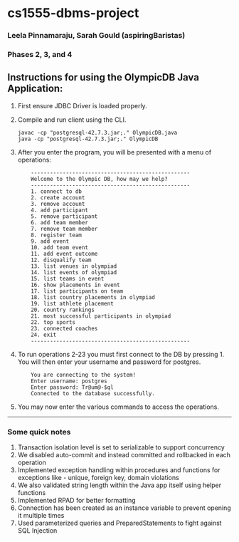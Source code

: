# cs1555-dbms-project
### Leela Pinnamaraju, Sarah Gould (aspiringBaristas)

### Phases 2, 3, and 4

## Instructions for using the OlympicDB Java Application:

1. First ensure JDBC Driver is loaded properly.
2. Compile and run client using the CLI.
    ```
    javac -cp "postgresql-42.7.3.jar;." OlympicDB.java
    java -cp "postgresql-42.7.3.jar;." OlympicDB      
    ```
3. After you enter the program, you will be presented with a menu of operations: 
    ```
        --------------------------------------------------
        Welcome to the Olympic DB, how may we help?
        --------------------------------------------------
        1. connect to db 
        2. create account 
        3. remove account 
        4. add participant 
        5. remove participant 
        6. add team member 
        7. remove team member 
        8. register team
        9. add event
        10. add team event
        11. add event outcome
        12. disqualify team
        13. list venues in olympiad
        14. list events of olympiad
        15. list teams in event
        16. show placements in event
        17. list participants on team
        18. list country placements in olympiad
        19. list athlete placement
        20. country rankings
        21. most successful participants in olympiad
        22. top sports
        23. connected coaches
        24. exit
        --------------------------------------------------
    
    ```
4.  To run operations 2-23 you must first connect to the DB by pressing 1. 
    You will then enter your username and password for postgres.
    ```    
        You are connecting to the system!
        Enter username: postgres
        Enter password: Tr@um@-$ql
        Connected to the database successfully.
    ```

5.  You may now enter the various commands to access the operations.

---
### Some quick notes ###
1. Transaction isolation level is set to serializable to support concurrency
2. We disabled auto-commit and instead committed and rollbacked in each operation
3. Implemented exception handling within procedures and functions for exceptions like - unique, foreign key, domain violations
4. We also validated string length within the Java app itself using helper functions
5. Implemented RPAD for better formatting
6. Connection has been created as an instance variable to prevent opening it multiple times
7. Used parameterized queries and PreparedStatements to fight against SQL Injection 
